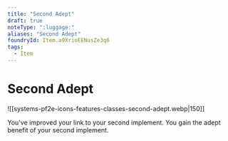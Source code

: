 ```yaml
---
title: "Second Adept"
draft: true
noteType: ":luggage:"
aliases: "Second Adept"
foundryId: Item.a9XrioEENusZe3q6
tags:
  - Item
---
```


# Second Adept
![[systems-pf2e-icons-features-classes-second-adept.webp|150]]

You've improved your link to your second implement. You gain the adept benefit of your second implement.
